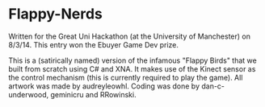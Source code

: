 Flappy-Nerds
============

Written for the Great Uni Hackathon (at the University of Manchester) on 8/3/14. This entry won the Ebuyer Game Dev prize.

This is a (satirically named) version of the infamous "Flappy Birds" that we built from scratch using C# and XNA. It makes use of the Kinect sensor as the control mechanism (this is currently required to play the game). All artwork was made by audreyleowhl. Coding was done by dan-c-underwood, geminicru and RRowinski.
